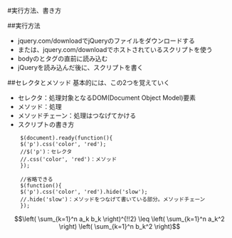 #実行方法、書き方

##実行方法

* jquery.com/downloadでjQueryのファイルをダウンロードする
* または、jquery.com/downloadでホストされているスクリプトを使う
* bodyのとタグの直前に読み込む
* jQueryを読み込んだ後に、スクリプトを書く

##セレクタとメソッド
基本的には、この2つを覚えていく

* セレクタ：処理対象となるDOM(Document Object Model)要素
* メソッド：処理
* メソッドチェーン：処理はつなげてかける
* スクリプトの書き方

```
    $(document).ready(function(){
    $('p').css('color', 'red');
    //$('p')：セレクタ
    //.css('color', 'red')：メソッド
    });
    
    //省略できる
    $(function(){
    $('p').css('color', 'red').hide('slow');
    //.hide('slow')：メソッドをつなげて書いている部分。メソッドチェーン
    });
```

```math
\left( \sum_{k=1}^n a_k b_k \right)^{!!2} \leq
\left( \sum_{k=1}^n a_k^2 \right) \left( \sum_{k=1}^n b_k^2 \right)
```

